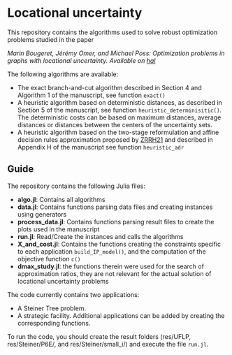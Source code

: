 # Locational uncertainty

This repository contains the algorithms used to solve robust optimization problems studied in the paper

*Marin Bougeret, Jérémy Omer, and Michael Poss: Optimization problems in graphs with locational uncertainty. Available on [hal](https://hal.archives-ouvertes.fr/hal-03331166)*

The following algorithms are available:
* The exact branch-and-cut algorithm  described in Section 4 and Algorithm 1 of the manuscript, see function `exact()`
* A heuristic algorithm based on deterministic distances, as described in Section 5 of the manuscript, see function `heuristic_determinisitic()`. The deterministic costs can be based on maximum distances, average distances or distances between the centers of the uncertainty sets.
* A heuristic algorithm based on the two-stage reformulation and affine decision rules approximation proposed by [ZRRH21](https://doi.org/10.1287/ijoc.2020.1025 "Robust optimization for models with uncertain second-order cone and semidefinite programming constraints.") and described in Appendix H of the manuscript see function `heuristic_adr`

## Guide

The repository contains the following Julia files:
* **algo.jl**: Contains all algorithms
* **data.jl**: Contains functions parsing data files and creating instances using generators
* **process_data.jl**: Contains functions parsing result files to create the plots used in the manuscript
* **run.jl**: Read/Create the instances and calls the algorithms
* **X_and_cost.jl**: Contains the functions creating the constraints specific to each application `build_IP_model()`, and the computation of the objective function `c()`
* **dmax_study.jl**: the functions therein were used for the search of approximation ratios, they are not relevant for the actual solution of locational uncertainty problems

The code currently contains two applications: 
* A Steiner Tree problem.
* A strategic facility.
Additional applications can be added by creating the corresponding functions.

To run the code, you should create the result folders (res/UFLP, res/Steiner/P6E/, and res/Steiner/small_i/) and execute the file `run.jl`.
